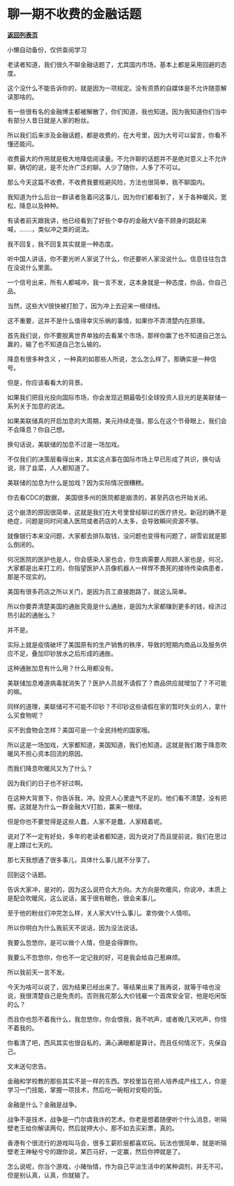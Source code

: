 # 聊一期不收费的金融话题

[**返回列表页**](/gzh/记忆承载3)

小懒自动备份，仅供查阅学习

老读者知道，我们很久不聊金融话题了，尤其国内市场，基本上都是采用回避的态度。  

  

这个没什么不能告诉你的，就是因为一项规定。没有资质的自媒体是不允许随意解读那啥的。  

  

有一些很有名的金融博主都被解散了，你们知道，我也知道。因为我知道你们当中有部分人昔日就是人家的粉丝。  

  

所以我们后来涉及金融话题，都是收费的，在大号里，因为大号可以留言，你看不懂还能问。

  

收费最大的作用就是极大地降低阅读量。不允许聊的话题并不是绝对意义上不允许聊，确切的说，是不允许广泛的聊。人少了随你，人多了不可以。  

  

那么今天这篇不收费，不收费我要规避风险，方法也很简单，我不聊国内。  

  

我知道为什么后台一群读者急着问这事儿，因为你们都看到了，关于各种暖风，宽松，降息以及种种。  

  

有读者前天跟我讲，他已经看到了好些个幸存的金融大V奋不顾身的跳起来喊，.......，类似冲之类的说法。

  

我不回复，我不回复其实就是一种态度。  

  

听中国人讲话，你不要光听人家说了什么，你还要听人家没说什么。信息往往包含在没说什么里面。

  

一个信号出来，所有人都喊冲，我一言不发，这本身就是一种态度，你品，你自己品。  

  

当然，这些大V很快被打脸了，因为冲上去迎来一根绿线。  

  

这不重要，这并不是什么值得幸灾乐祸的事情，如果你不弄清楚内在原理。

  

首先我们说，你不要脱离世界单独的去看某个市场，那样你赢了也不知道自己怎么赢的，输了也不知道自己怎么输的。  

  

降息有很多种含义 ，一种真的如那些人所说，怎么怎么样了。那确实是一种信号。  

  

但是，你应该看看大的背景。

  

如果我们把目光投向国际市场，你会发现近期最吸引全球投资人目光的是美联储一系列关于加息的说法。

  

如果美联储真的开启加息的大周期，美元持续走强，那么在这个节骨眼上，我们会不会降息？你自己想。  

  

换句话说，美联储的加息不过是一场加戏。  

  

不仅我们的决策层看得出来，其实这点事在国际市场上早已形成了共识，换句话说，除了韭菜，人人都知道了。  

  

美联储的加息为什么是加戏？因为实际情况很糟糕。

  

你去看CDC的数据， 美国很多州的医院都是崩溃的，甚至药店也开始关闭。  

  

这个崩溃的原因很简单，这就是我们在大号里曾经聊过的医疗挤兑。新冠的确不是绝症，问题是同时间涌入医院或者药店的人太多，会导致瞬间资源不够。

  

就像银行本来没问题，大家都去排队取钱，没问题也变得有问题了，胡雪岩就是那么倒闭的。

  

何况医院的医护也是人，你会感染人家也会，你生病需要人照顾人家也是，何况，大家都是出来打工的，你指望医护人员像机器人一样悍不畏死的接待传染病患者，那是不现实的。  

  

美国有很多药店之所以关门，是因为员工直接跑路了，就这么简单。

  

所以你要弄清楚美国的通胀究竟是什么通胀，是因为大家都赚到更多的钱，经济过热引起的通胀么？

  

并不是。

  

实际上就是疫情破坏了美国原有的生产销售的秩序，导致的短期内商品以及服务供应不足，叠加印钞放水之后形成的通胀。

  

这种通胀加息有什么用？什么用都没有。  

  

美联储加息难道病毒就消失了？医护人员就不请假了？商品供应就增加了？不可能的嘛。

  

同样的道理，美联储可不可能不印钞？不印钞这些请假在家的暂时失业的人，拿什么买食物呢？

  

买不到食物会怎样？美国可是一个全民持枪的国家哦。

  

所以这是一场加戏，大家都知道，美国知道，我们也知道。这就是我们敢于降息吹暖风不担心资本回流的原因。  

  

而我们降息吹暖风又为了什么？  

  

因为我们的日子也不好过啊。

  

在这种大背景下，你告诉我，冲。投资人心里底气不足的。他们看不清楚，没有把握。这就是为什么一群金融大V打脸，赢来一根绿。  

  

但是你也不要觉得是这些人蠢，人家不是蠢，人家精着呢。  

  

说对了不一定有好处，多年的老读者都知道，因为说对了而且提前说，我们在思过崖上蹲过七天的。  

  

那七天我想通了很多事儿，具体什么事儿就不分享了。  

  

回到这个话题。  

  

告诉大家冲，是对的，因为这么说符合大方向。大方向是吹暖风，你说冲，本质上是配合吹暖风，这么说话，属于很有眼色，很会来事儿。  

  

至于他的粉丝们冲完怎么样，关人家大V什么事儿。拿你做个人情呗。  

  

所以你明白为什么我前天不说话，因为没法说话。  

  

我要么忽悠你，是可以做个人情，但是会得罪你。

  

我要么不忽悠你，你也不一定记我的好，可是我会给自己惹麻烦。

  

所以我前天一言不发。

  

今天为啥可以说了，因为结果已经出来了。等结果出来了我再说，就等于啥也没说，我很清楚自己是免责的。否则我花那么大价钱雇一个首席安全官，他是吃闲饭的么？  

  

而且你也怨不着我什么，我忽悠你，你会恨我，我不吭声，或者晚几天吭声，你怪不着我的。  

  

你看清了吧，西风其实也很自私的，满心满眼都是算计。而且任何情况下，先保自己。

  

文末送句忠告。  

  

金融和学校教的那些其实不是一样的东西。学校里旨在把人培养成产线工人，你是学习一门技能，掌握一项技术，然后吃一碗相对安稳的饭。

  

金融是什么？金融是战争。  

  

战争不是技术，战争是一门尔虞我诈的艺术。你老是想着随便听个什么消息，听隔壁老王给你解读两句，然后就押大小，那不如去买彩票，真的。  

  

香港有个很流行的游戏叫马会，很多工薪阶层都喜欢玩。玩法也很简单，就是听隔壁老王神秘兮兮的跟你说，某匹马好，一定赢，然后你押就是了。  

  

怎么说呢，你当个游戏，小赌怡情，作为自己平淡生活中的某种调剂，并无不可。但是别认真，认真，你就输了。

